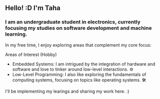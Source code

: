 ## Hello! :D I'm Taha

### I am an undergraduate student in electronics, currently focusing my studies on software development and machine learning. 

In my free time, I enjoy exploring areas that complement my core focus:

Areas of Interest (Hobby)
*   Embedded Systems: I am intrigued by the integration of hardware and software and love to tinker around low-level interactions. ⚙️
*   Low-Level Programming: I also like exploring the fundamentals of computing systems, focusing on topics like operating systems. 🛠️

I'll be implementing my learings and sharing my work here. :)




